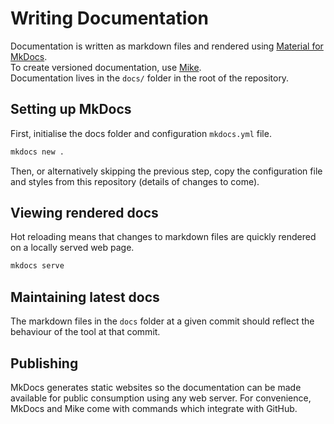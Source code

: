 # Writing Documentation
Documentation is written as markdown files and rendered using [Material for MkDocs](https://squidfunk.github.io/mkdocs-material/getting-started/).  
To create versioned documentation, use [Mike](https://squidfunk.github.io/mkdocs-material/setup/setting-up-versioning/).  
Documentation lives in the `docs/` folder in the root of the repository.

## Setting up MkDocs
First, initialise the docs folder and configuration `mkdocs.yml` file.
```bash
mkdocs new .
```

Then, or alternatively skipping the previous step, copy the configuration file and styles from this repository (details of changes to come).

## Viewing rendered docs
Hot reloading means that changes to markdown files are quickly rendered on a locally served web page.
```bash
mkdocs serve
```

## Maintaining latest docs
The markdown files in the `docs` folder at a given commit should reflect the behaviour of the tool at that commit.

## Publishing
MkDocs generates static websites so the documentation can be made available for public consumption using any web server. For convenience, MkDocs and Mike come with commands which integrate with GitHub.

